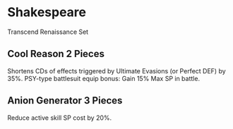 # Shakespeare

Transcend Renaissance Set

## Cool Reason 2 Pieces

Shortens CDs of effects triggered by Ultimate Evasions (or Perfect DEF) by 35%.
PSY-type battlesuit equip bonus: Gain 15% Max SP in battle.

## Anion Generator 3 Pieces

Reduce active skill SP cost by 20%.
